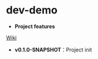﻿# dev-demo

* **Project features**

[Wiki](http://git.oschina.net/jasonwu/dev-demo/wikis/) 

* **v0.1.0-SNAPSHOT**：Project init